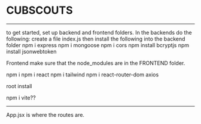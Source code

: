 # CUBSCOUTS
-----------------------------------------------------
to get started, set up backend and frontend folders. In the backends do the following: 
create a file index.js
then install the following into the backend folder
npm i express
npm i mongoose
npm i cors
npm install bcryptjs
npm install jsonwebtoken

Frontend
make sure that the node_modules are in the FRONTEND folder.


npm i 
npm i react
npm i tailwind
npm i react-router-dom axios

root install


npm i vite??

-----------------------------------
App.jsx is where the routes are.